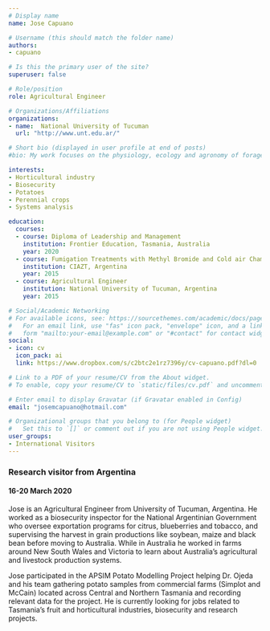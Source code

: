 ```yaml
---
# Display name
name: Jose Capuano

# Username (this should match the folder name)
authors:
- capuano

# Is this the primary user of the site?
superuser: false

# Role/position
role: Agricultural Engineer

# Organizations/Affiliations
organizations:
- name:  National University of Tucuman
  url: "http://www.unt.edu.ar/"

# Short bio (displayed in user profile at end of posts)
#bio: My work focuses on the physiology, ecology and agronomy of forage plants.

interests:
- Horticultural industry
- Biosecurity
- Potatoes
- Perennial crops 
- Systems analysis

education:
  courses:
  - course: Diploma of Leadership and Management
    institution: Frontier Education, Tasmania, Australia
    year: 2020
  - course: Fumigation Treatments with Methyl Bromide and Cold air Chambers
    institution: CIAZT, Argentina
    year: 2015
  - course: Agricultural Engineer
    institution: National University of Tucuman, Argentina
    year: 2015

# Social/Academic Networking
# For available icons, see: https://sourcethemes.com/academic/docs/page-builder/#icons
#   For an email link, use "fas" icon pack, "envelope" icon, and a link in the
#   form "mailto:your-email@example.com" or "#contact" for contact widget.
social:
- icon: cv
  icon_pack: ai
  link: https://www.dropbox.com/s/c2btc2e1rz7396y/cv-capuano.pdf?dl=0

# Link to a PDF of your resume/CV from the About widget.
# To enable, copy your resume/CV to `static/files/cv.pdf` and uncomment the lines below.

# Enter email to display Gravatar (if Gravatar enabled in Config)
email: "josemcapuano@hotmail.com"

# Organizational groups that you belong to (for People widget)
#   Set this to `[]` or comment out if you are not using People widget.
user_groups:
- International Visitors
---
```

### Research visitor from Argentina
#### 16-20 March 2020

Jose is an Agricultural Engineer from University of Tucuman, Argentina. He worked as a biosecurity inspector for the National Argentinian Government who oversee exportation programs for citrus, blueberries and tobacco, and supervising the harvest in grain productions like soybean, maize and black bean before moving to Australia. While in Australia he worked in farms around New South Wales and Victoria to learn about Australia’s agricultural and livestock production systems.

Jose participated in the APSIM Potato Modelling Project helping Dr. Ojeda 
and his team gathering potato samples from commercial farms (Simplot and McCain) 
located across Central and Northern Tasmania and recording relevant data for the 
project. He is currently looking for jobs related to Tasmania’s fruit and horticultural 
industries, biosecurity and research projects.
